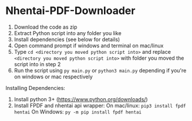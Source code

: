 # Nhentai-PDF-Downloader


1. Download the code as zip
2. Extract Python script into any folder you like
3. Install dependencies (see below for details)
4. Open command prompt if windows and terminal on mac/linux
5. Type `cd <directory you moved python script into>` and replace `<directory you moved python script into>` with folder you moved the script into in step 2
6. Run the script using `py main.py` or `python3 main.py` depending if you're on windows or mac respectively



Installing Dependencies:
1. Install python 3+ (https://www.python.org/downloads/)
2. Install FPDF and nhentai api wrapper:
On mac/linux:
`pip3 install fpdf hentai`
On Windows:
`py -m pip install fpdf hentai`

